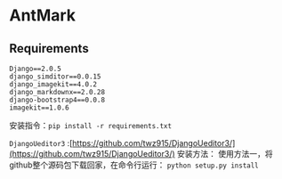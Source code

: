 # AntMark

## Requirements

```
Django==2.0.5
django_simditor==0.0.15
django_imagekit==4.0.2
django_markdownx==2.0.28
django-bootstrap4==0.0.8
imagekit==1.0.6
```
安装指令：`pip install -r requirements.txt`

` DjangoUeditor3 ` :[https://github.com/twz915/DjangoUeditor3/](https://github.com/twz915/DjangoUeditor3/)
安装方法：
    使用方法一，将github整个源码包下载回家，在命令行运行：
    `python setup.py install`






